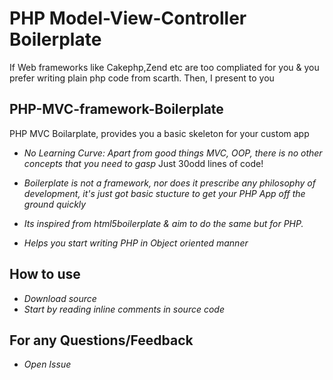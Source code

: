 PHP Model-View-Controller Boilerplate
======================================


If Web frameworks like Cakephp,Zend etc are too compliated for you & you prefer writing plain php code from scarth. Then, I present to you 

## PHP-MVC-framework-Boilerplate
PHP MVC Boilarplate, provides you a basic skeleton for your custom app

- *No Learning Curve: Apart from good things MVC, OOP, there is no other concepts that you need to gasp* Just 30odd lines of code!

- *Boilerplate is not a framework, nor does it prescribe any philosophy of development, it's just got basic stucture to get your PHP App off the ground quickly*

- *Its inspired from html5boilerplate & aim to do the same but for PHP.*

- *Helps you start writing PHP in Object oriented manner*

 
## How to use

- *Download source*
- *Start by reading inline comments in source code*

## For any Questions/Feedback

- *Open Issue*